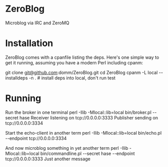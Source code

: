 ZeroBlog
========

Microblog via IRC and ZeroMQ

Installation
============

ZeroBlog comes with a cpanfile listing the deps. Here's one simple way to get it running, assuming you have a modern Perl including cpanm:

git clone git@github.com:domm/ZeroBlog.git
cd ZeroBlog
cpanm -L local --installdeps -n .  # install deps into local, don't run test

Running
=======

Run the broker in one terminal
perl -Ilib -Mlocal::lib=local bin/broker.pl --secret hase
Receiver listening on tcp://0.0.0.0:3333
Publisher sending on tcp://0.0.0.0:3334


Start the echo-client in another term
perl -Ilib -Mlocal::lib=local bin/echo.pl --endpoint tcp://0.0.0.0:3334

And now microblog something in yet another term
perl -Ilib -Mlocal::lib=local bin/commandline.pl --secret hase --endpoint tcp://0.0.0.0:3333 Just another message



